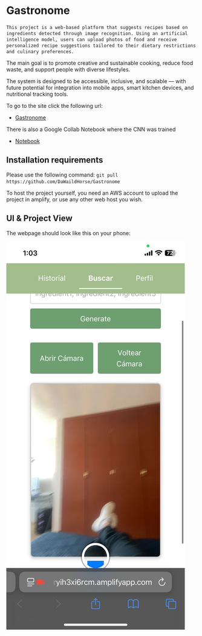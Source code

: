 # Gastronome

    This project is a web-based platform that suggests recipes based on ingredients detected through image recognition. Using an artificial intelligence model, users can upload photos of food and receive personalized recipe suggestions tailored to their dietary restrictions and culinary preferences. 

The main goal is to promote creative and sustainable cooking, reduce food waste, and support people with diverse lifestyles. 

The system is designed to be accessible, inclusive, and scalable — with future potential for integration into mobile apps, smart kitchen devices, and nutritional tracking tools.

To go to the site click the following url:

- [Gastronome](https://main.d1nryih3xi6rcm.amplifyapp.com/) 

There is also a Google Collab Notebook where the CNN was trained

- [Notebook](https://colab.research.google.com/drive/1_IwEZUM4N8vKmyE4awLKyxnwQrYUHXZM?usp=sharing) 

## Installation requirements

Please use the following command:
    `git pull https://github.com/DaWaildHorse/Gastronome` 

To host the project yourself, you need an AWS account to upload the project in amplify, or use any other web host you wish.


## UI & Project View

The webpage should look like this on your phone:

![App example](public/upload.jpeg)
